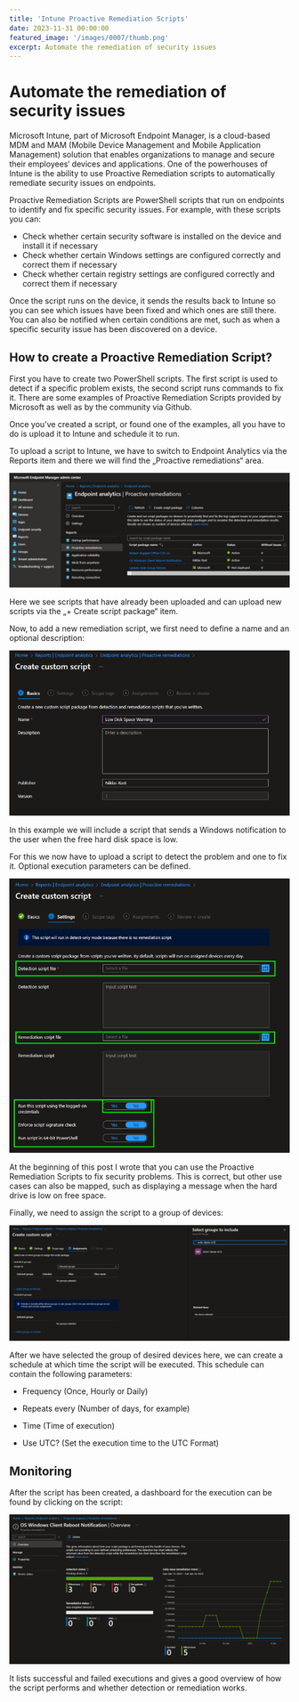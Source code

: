 ```yaml
---
title: 'Intune Proactive Remediation Scripts'
date: 2023-11-31 00:00:00
featured_image: '/images/0007/thumb.png'
excerpt: Automate the remediation of security issues
---
```


# Automate the remediation of security issues

Microsoft Intune, part of Microsoft Endpoint Manager, is a cloud-based MDM and MAM (Mobile Device Management and Mobile Application Management) solution that enables organizations to manage and secure their employees‘ devices and applications. One of the powerhouses of Intune is the ability to use Proactive Remediation scripts to automatically remediate security issues on endpoints.

Proactive Remediation Scripts are PowerShell scripts that run on endpoints to identify and fix specific security issues. For example, with these scripts you can:

- Check whether certain security software is installed on the device and install it if necessary
- Check whether certain Windows settings are configured correctly and correct them if necessary
- Check whether certain registry settings are configured correctly and correct them if necessary


Once the script runs on the device, it sends the results back to Intune so you can see which issues have been fixed and which ones are still there. You can also be notified when certain conditions are met, such as when a specific security issue has been discovered on a device.

## How to create a Proactive Remediation Script?

First you have to create two PowerShell scripts. The first script is used to detect if a specific problem exists, the second script runs commands to fix it. There are some examples of Proactive Remediation Scripts provided by Microsoft as well as by the community via Github.

Once you’ve created a script, or found one of the examples, all you have to do is upload it to Intune and schedule it to run.

To upload a script to Intune, we have to switch to Endpoint Analytics via the Reports item and there we will find the „Proactive remediations“ area.

![](/images/0007/1.png)

Here we see scripts that have already been uploaded and can upload new scripts via the „+ Create script package“ item.

Now, to add a new remediation script, we first need to define a name and an optional description:

![](/images/0007/2.png)

In this example we will include a script that sends a Windows notification to the user when the free hard disk space is low.

For this we now have to upload a script to detect the problem and one to fix it. Optional execution parameters can be defined.

![](/images/0007/3.png)

At the beginning of this post I wrote that you can use the Proactive Remediation Scripts to fix security problems. This is correct, but other use cases can also be mapped, such as displaying a message when the hard drive is low on free space.

Finally, we need to assign the script to a group of devices:

![](/images/0007/4.png)

After we have selected the group of desired devices here, we can create a schedule at which time the script will be executed. This schedule can contain the following parameters:

- Frequency
(Once, Hourly or Daily)

- Repeats every
(Number of days, for example)

- Time
(Time of execution)

- Use UTC?
(Set the execution time to the UTC Format)

## Monitoring
After the script has been created, a dashboard for the execution can be found by clicking on the script:

![](/images/0007/5.png)

It lists successful and failed executions and gives a good overview of how the script performs and whether detection or remediation works.